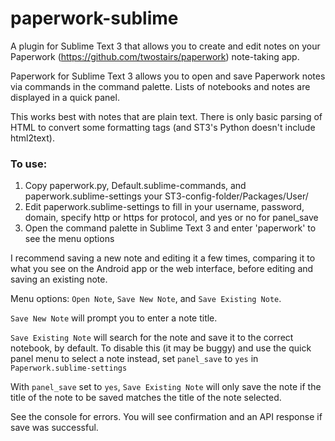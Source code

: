 # paperwork-sublime
A plugin for Sublime Text 3 that allows you to create and edit notes on your Paperwork (https://github.com/twostairs/paperwork) note-taking app.

Paperwork for Sublime Text 3 allows you to open and save Paperwork notes via commands in the command palette. Lists of notebooks and notes are displayed in a quick panel.

This works best with notes that are plain text. There is only basic parsing of HTML to convert some formatting tags (and ST3's Python doesn't include html2text).

### To use:
1. Copy paperwork.py, Default.sublime-commands, and paperwork.sublime-settings your ST3-config-folder/Packages/User/
2. Edit paperwork.sublime-settings to fill in your username, password, domain, specify http or https for protocol, and yes or no for panel_save
3. Open the command palette in Sublime Text 3 and enter 'paperwork' to see the menu options

I recommend saving a new note and editing it a few times, comparing it to what you see on the Android app or the web interface, before editing and saving an existing note.

Menu options: `Open Note`, `Save New Note`, and `Save Existing Note`. 

`Save New Note` will prompt you to enter a note title.

`Save Existing Note` will search for the note and save it to the correct notebook, by default. To disable this (it may be buggy) and use the quick panel menu to select a note instead, set `panel_save` to `yes` in `Paperwork.sublime-settings`

With `panel_save` set to `yes`, `Save Existing Note` will only save the note if the title of the note to be saved matches the title of the note selected. 

See the console for errors. You will see confirmation and an API response if save was successful.
